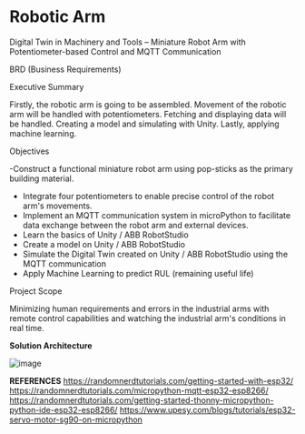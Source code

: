 # Robotic Arm

Digital Twin in Machinery and Tools – Miniature Robot Arm with Potentiometer-based Control and MQTT Communication

BRD (Business Requirements)

Executive Summary

Firstly, the robotic arm is going to be assembled. Movement of the robotic arm will be handled with
potentiometers. Fetching and displaying data will be handled. Creating a model and simulating with
Unity. Lastly, applying machine learning.

Objectives

-Construct a functional miniature robot arm using pop-sticks as the primary building material.
- Integrate four potentiometers to enable precise control of the robot arm's movements.
- Implement an MQTT communication system in microPython to facilitate data exchange between the
robot arm and external devices.
- Learn the basics of Unity / ABB RobotStudio
- Create a model on Unity / ABB RobotStudio
- Simulate the Digital Twin created on Unity / ABB RobotStudio using the MQTT communication
- Apply Machine Learning to predict RUL (remaining useful life)

Project Scope

Minimizing human requirements and errors in the industrial arms with remote control capabilities and
watching the industrial arm's conditions in real time.

__Solution Architecture__

![image](https://github.com/berkayguzel06/Robotic_Arm/assets/98205992/6f2dd60f-a43e-4943-bf03-877cee7a59eb)

__REFERENCES__
https://randomnerdtutorials.com/getting-started-with-esp32/
https://randomnerdtutorials.com/micropython-mqtt-esp32-esp8266/
https://randomnerdtutorials.com/getting-started-thonny-micropython-python-ide-esp32-esp8266/
https://www.upesy.com/blogs/tutorials/esp32-servo-motor-sg90-on-micropython




